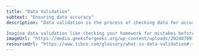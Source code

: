```yaml
---
title: "Data Validation"
subtext: "Ensuring data accuracy"
description: "Data validation is the process of checking data for accuracy and completeness before using it. This ensures that the data is correct and reliable.

Imagine data validation like checking your homework for mistakes before submitting it to your teacher."
imageUrl: "https://media.geeksforgeeks.org/wp-content/uploads/20240709183957/Verification-vs-validation.png"
resourceUrl: "https://www.tibco.com/glossary/what-is-data-validation#:~:text=Data%20validation%20is%20the%20process,validation%20to%20ensure%20accurate%20results."
---
```

